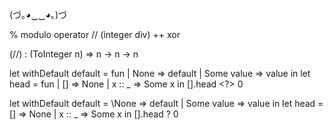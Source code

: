 
 (づ｡◕‿‿◕｡)づ

% modulo operator
// (integer div)
++ 
xor



(//) : (ToInteger n) => n -> n -> n


let withDefault default = 
  fun 
    | None => default 
    | Some value => value 
  in 
    let head = 
      fun 
        | [] => None 
        | x :: _ => Some x 
      in 
        [].head <?> 0


let withDefault default = \None => default | Some value => value 
  in let head = \[] => None | x :: _ => Some x 
    in [].head ? 0


